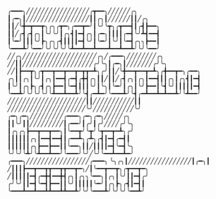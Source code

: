 
╭━━━╮╱╱╱╱╱╱╱╱╱╱╱╱╱╱╱╱╱╭┳━━╮╱╱╱╱╱╱╭╮
┃╭━╮┃╱╱╱╱╱╱╱╱╱╱╱╱╱╱╱╱╱┃┃╭╮┃╱╱╱╱╱╱┃┃╱╭╮
┃┃╱╰╋━┳━━┳╮╭╮╭┳━╮╭━━┳━╯┃╰╯╰┳╮╭┳━━┫┃╭┫┣━━╮
┃┃╱╭┫╭┫╭╮┃╰╯╰╯┃╭╮┫┃━┫╭╮┃╭━╮┃┃┃┃╭━┫╰╯┻┫━━┫
┃╰━╯┃┃┃╰╯┣╮╭╮╭┫┃┃┃┃━┫╰╯┃╰━╯┃╰╯┃╰━┫╭╮╮┣━━┃
╰━━━┻╯╰━━╯╰╯╰╯╰╯╰┻━━┻━━┻━━━┻━━┻━━┻╯╰╯╰━━╯
╱╱╭╮╱╱╱╱╱╱╱╱╱╱╱╱╱╱╱╱╱╱╱╱╭╮╱╭━━━╮╱╱╱╱╱╱╱╱╭╮
╱╱┃┃╱╱╱╱╱╱╱╱╱╱╱╱╱╱╱╱╱╱╱╭╯╰╮┃╭━╮┃╱╱╱╱╱╱╱╭╯╰╮
╱╱┃┣━━┳╮╭┳━━┳━━┳━━┳━┳┳━┻╮╭╯┃┃╱╰╋━━┳━━┳━┻╮╭╋━━┳━╮╭━━╮
╭╮┃┃╭╮┃╰╯┃╭╮┃━━┫╭━┫╭╋┫╭╮┃┃╱┃┃╱╭┫╭╮┃╭╮┃━━┫┃┃╭╮┃╭╮┫┃━┫
┃╰╯┃╭╮┣╮╭┫╭╮┣━━┃╰━┫┃┃┃╰╯┃╰╮┃╰━╯┃╭╮┃╰╯┣━━┃╰┫╰╯┃┃┃┃┃━┫
╰━━┻╯╰╯╰╯╰╯╰┻━━┻━━┻╯╰┫╭━┻━╯╰━━━┻╯╰┫╭━┻━━┻━┻━━┻╯╰┻━━╯
╱╱╱╱╱╱╱╱╱╱╱╱╱╱╱╱╱╱╱╱╱┃┃╱╱╱╱╱╱╱╱╱╱╱┃┃
╱╱╱╱╱╱╱╱╱╱╱╱╱╱╱╱╱╱╱╱╱╰╯╱╱╱╱╱╱╱╱╱╱╱╰╯
╭━╮╭━╮╱╱╱╱╱╱╱╱╱╭━━━╮╭━╮╭━╮╱╱╱╱╱╭╮
┃┃╰╯┃┃╱╱╱╱╱╱╱╱╱┃╭━━╯┃╭╯┃╭╯╱╱╱╱╭╯╰╮
┃╭╮╭╮┣━━┳━━┳━━╮┃╰━━┳╯╰┳╯╰┳━━┳━┻╮╭╯
┃┃┃┃┃┃╭╮┃━━┫━━┫┃╭━━┻╮╭┻╮╭┫┃━┫╭━┫┃
┃┃┃┃┃┃╭╮┣━━┣━━┃┃╰━━╮┃┃╱┃┃┃┃━┫╰━┫╰╮
╰╯╰╯╰┻╯╰┻━━┻━━╯╰━━━╯╰╯╱╰╯╰━━┻━━┻━╯
╭━━━╮╱╱╱╱╱╱╱╱╱╱╱╱╱╱╱╱╱╭━━━╮
╰╮╭╮┃╱╱╱╱╱╱╱╱╱╱╱╱╱╱╱╱╱┃╭━╮┃
╱┃┃┃┣━━┳━━┳┳━━┳┳━━┳━╮╱┃╰━━┳━━┳╮╭┳━━┳━╮
╱┃┃┃┃┃━┫╭━╋┫━━╋┫╭╮┃╭╮╮╰━━╮┃╭╮┃╰╯┃┃━┫╭╯
╭╯╰╯┃┃━┫╰━┫┣━━┃┃╰╯┃┃┃┃┃╰━╯┃╭╮┣╮╭┫┃━┫┃
╰━━━┻━━┻━━┻┻━━┻┻━━┻╯╰╯╰━━━┻╯╰╯╰╯╰━━┻╯